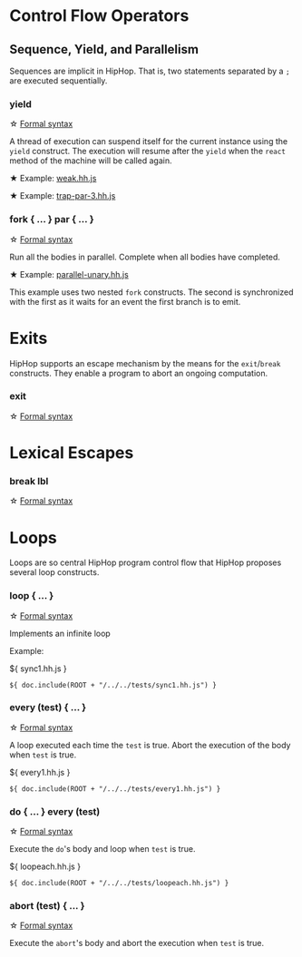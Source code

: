 <!-- ${ var doc = require("hopdoc") }
${ var path = require("path") }
${ var ROOT = path.dirname(module.filename) } -->

Control Flow Operators
======================

Sequence, Yield, and Parallelism
--------------------------------

Sequences are implicit in HipHop. That is, two statements separated by
a `;` are executed sequentially. 


### yield ###
<!-- [:@glyphicon glyphicon-tag syntax] -->

&#x2606; [Formal syntax](./syntax/hiphop.bnf#HHYield)

A thread of execution can suspend itself for the current instance using
the `yield` construct. The execution will resume after the `yield` when
the `react` method of the machine will be called again.

&#x2605; Example: [weak.hh.js](../../test/weak.hh.js)

&#x2605; Example: [trap-par-3.hh.js](../../test/trap-par-3.hh.js)


### fork { ... } par { ... } ###
<!-- [:@glyphicon glyphicon-tag syntax] -->

&#x2606; [Formal syntax](./syntax/hiphop.bnf#HHFork)

Run all the bodies in parallel. Complete when all bodies have completed.

&#x2605; Example: [parallel-unary.hh.js](../../test/parallel-unary.hh.js)

This example uses two nested `fork` constructs. The second is synchronized
with the first as it waits for an event the first branch is to emit.


Exits
=====

HipHop supports an escape mechanism by the means for the `exit`/`break`
constructs. They enable a program to abort an ongoing computation.

### exit ###
<!-- [:@glyphicon glyphicon-tag syntax] -->

&#x2606; [Formal syntax](./syntax/hiphop.bnf#HHExit)


Lexical Escapes
===============

### break lbl ###
<!-- [:@glyphicon glyphicon-tag syntax] -->

&#x2606; [Formal syntax](./syntax/hiphop.bnf#HHBreak)


Loops
=====

Loops are so central HipHop program control flow that HipHop proposes
several loop constructs.

### loop { ... } ###
<!-- [:@glyphicon glyphicon-tag syntax] -->

&#x2606; [Formal syntax](./syntax/hiphop.bnf#HHLoop)

Implements an infinite loop

Example:

${ <span class="label label-info">sync1.hh.js</span> }

```hiphop
${ doc.include(ROOT + "/../../tests/sync1.hh.js") }
```

### every (test) { ... } ###
<!-- [:@glyphicon glyphicon-tag syntax] -->

&#x2606; [Formal syntax](./syntax/hiphop.bnf#HHEvery)

A loop executed each time the `test` is true. Abort the execution of 
the body when `test` is true.

${ <span class="label label-info">every1.hh.js</span> }

```hiphop
${ doc.include(ROOT + "/../../tests/every1.hh.js") }
```

### do { ... } every (test) ###
<!-- [:@glyphicon glyphicon-tag syntax] -->

&#x2606; [Formal syntax](./syntax/hiphop.bnf#HHDo)

Execute the `do`'s body and loop when `test` is true.

${ <span class="label label-info">loopeach.hh.js</span> }

```hiphop
${ doc.include(ROOT + "/../../tests/loopeach.hh.js") }
```

### abort (test) { ... } ###
<!-- [:@glyphicon glyphicon-tag syntax] -->

&#x2606; [Formal syntax](./syntax/hiphop.bnf#HHAbort)

Execute the `abort`'s body and abort the execution when `test` is true.

